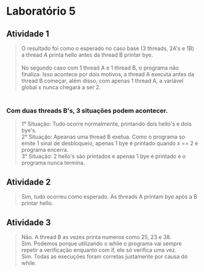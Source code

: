 # Laboratório 5

## Atividade 1

> O resultado foi como o esperado no caso base (3 threads, 2A's e 1B) a thread A printa hello antes da thread B printar bye.<br>
> <br>No segundo caso com 1 thread A e 1 thread B, o programa não finaliza. Isso acontece por dois motivos, a thread A executa antes da thread B começar, além disso, com apenas 1 thread A, a variável global x nunca chegará a ser 2.<br>

### <br>Com duas threads B's, 3 situações podem acontecer.<br>
> 1° Situação: Tudo ocorre normalmente, printando dois hello's e dois bye's.<br>
> 2° Situação: Apeanas uma thread B exetua. Como o programa so emite 1 sinal de desbloqueio, apenas 1 bye é printado quando x == 2 e programa encerra.<br>
> 3° Situação: 2 hello's são printados e apenas 1 bye é printado e o programa nunca termina.<br>

## Atividade 2

> Sim, tudo ocorreu como esperado. As threads A printam bye após a B printar hello.

## Atividade 3

> Não. A thread B as vezes printa numeros como 25, 23 e 38.<br>
> Sim. Podemos porque utilizando o while o programa vai sempre repetir a verificação enquanto com if, ele só verifica uma vez.<br>
>Sim. Todas as execuções foram corretas justamente por causa do while.
